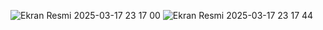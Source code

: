 ![Ekran Resmi 2025-03-17 23 17 00](https://github.com/user-attachments/assets/8d51d7df-dada-4f80-b8d8-444dc89e59dc)
![Ekran Resmi 2025-03-17 23 17 44](https://github.com/user-attachments/assets/9d2321ca-5bbc-49f7-863a-7bb3da9944fd)
